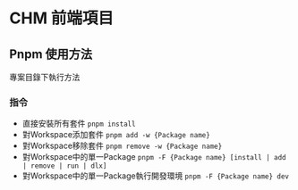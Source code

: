 # CHM 前端項目
## Pnpm 使用方法
專案目錄下執行方法
### 指令
- 直接安裝所有套件 `pnpm install`
- 對Workspace添加套件 `pnpm add -w {Package name}`
- 對Workspace移除套件 `pnpm remove -w {Package name}`
- 對Workspace中的單一Package `pnpm -F {Package name} [install | add | remove | run | dlx]`
- 對Workspace中的單一Package執行開發環境 `pnpm -F {Package name} dev`

